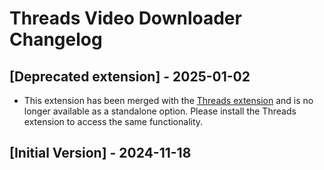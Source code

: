 # Threads Video Downloader Changelog

## [Deprecated extension] - 2025-01-02

- This extension has been merged with the [Threads extension](https://www.raycast.com/chrismessina/threads) and is no longer available as a standalone option. Please install the Threads extension to access the same functionality.

## [Initial Version] - 2024-11-18
